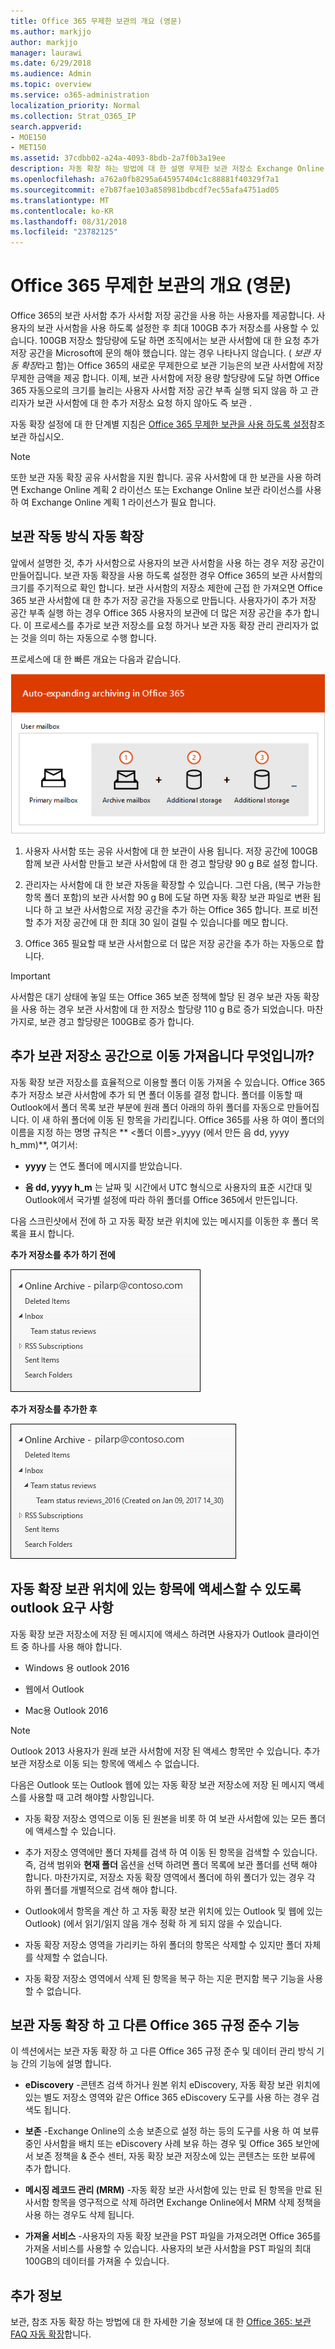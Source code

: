 ```yaml
---
title: Office 365 무제한 보관의 개요 (영문)
ms.author: markjjo
author: markjjo
manager: laurawi
ms.date: 6/29/2018
ms.audience: Admin
ms.topic: overview
ms.service: o365-administration
localization_priority: Normal
ms.collection: Strat_O365_IP
search.appverid:
- MOE150
- MET150
ms.assetid: 37cdbb02-a24a-4093-8bdb-2a7f0b3a19ee
description: 자동 확장 하는 방법에 대 한 설명 무제한 보관 저장소 Exchange Online 사서함에 대 한 제공 Office 365의 보관,입니다.
ms.openlocfilehash: a762a0fb8295a645957404c1c88881f40329f7a1
ms.sourcegitcommit: e7b87fae103a858981bdbcdf7ec55afa4751ad05
ms.translationtype: MT
ms.contentlocale: ko-KR
ms.lasthandoff: 08/31/2018
ms.locfileid: "23782125"
---
```

# <a name="overview-of-unlimited-archiving-in-office-365"></a>Office 365 무제한 보관의 개요 (영문)

Office 365의 보관 사서함 추가 사서함 저장 공간을 사용 하는 사용자를 제공합니다. 사용자의 보관 사서함을 사용 하도록 설정한 후 최대 100GB 추가 저장소를 사용할 수 있습니다. 100GB 저장소 할당량에 도달 하면 조직에서는 보관 사서함에 대 한 요청 추가 저장 공간을 Microsoft에 문의 해야 했습니다. 않는 경우 나타나지 않습니다. ( *보관 자동 확장*라고 함)는 Office 365의 새로운 무제한으로 보관 기능은의 보관 사서함에 저장 무제한 금액을 제공 합니다. 이제, 보관 사서함에 저장 용량 할당량에 도달 하면 Office 365 자동으로의 크기를 늘리는 사용자 사서함 저장 공간 부족 실행 되지 않음 하 고 관리자가 보관 사서함에 대 한 추가 저장소 요청 하지 않아도 즉 보관 .
  
자동 확장 설정에 대 한 단계별 지침은 [Office 365 무제한 보관을 사용 하도록 설정](enable-unlimited-archiving.md)참조 보관 하십시오.
  
> [!NOTE]
> 또한 보관 자동 확장 공유 사서함을 지원 합니다. 공유 사서함에 대 한 보관을 사용 하려면 Exchange Online 계획 2 라이선스 또는 Exchange Online 보관 라이선스를 사용 하 여 Exchange Online 계획 1 라이선스가 필요 합니다. 
  
## <a name="how-auto-expanding-archiving-works"></a>보관 작동 방식 자동 확장

앞에서 설명한 것, 추가 사서함으로 사용자의 보관 사서함을 사용 하는 경우 저장 공간이 만들어집니다. 보관 자동 확장을 사용 하도록 설정한 경우 Office 365의 보관 사서함의 크기를 주기적으로 확인 합니다. 보관 사서함의 저장소 제한에 근접 한 가져오면 Office 365 보관 사서함에 대 한 추가 저장 공간을 자동으로 만듭니다. 사용자가이 추가 저장 공간 부족 실행 하는 경우 Office 365 사용자의 보관에 더 많은 저장 공간을 추가 합니다. 이 프로세스를 추가로 보관 저장소를 요청 하거나 보관 자동 확장 관리 관리자가 없는 것을 의미 하는 자동으로 수행 합니다. 
  
프로세스에 대 한 빠른 개요는 다음과 같습니다.
  
![자동 확장 하는 보관 프로세스의 개요 (영문)](media/74355385-d990-44fe-8a87-6c3639d1f63f.png)
  
1. 사용자 사서함 또는 공유 사서함에 대 한 보관이 사용 됩니다. 저장 공간에 100GB 함께 보관 사서함 만들고 보관 사서함에 대 한 경고 할당량 90 g B로 설정 합니다.
    
2. 관리자는 사서함에 대 한 보관 자동을 확장할 수 있습니다. 그런 다음, (복구 가능한 항목 폴더 포함)의 보관 사서함 90 g B에 도달 하면 자동 확장 보관 파일로 변환 됩니다 하 고 보관 사서함으로 저장 공간을 추가 하는 Office 365 합니다. 프로 비전 할 추가 저장 공간에 대 한 최대 30 일이 걸릴 수 있습니다를 메모 합니다.
    
3. Office 365 필요할 때 보관 사서함으로 더 많은 저장 공간을 추가 하는 자동으로 합니다.
  
> [!IMPORTANT]
> 사서함은 대기 상태에 놓일 또는 Office 365 보존 정책에 할당 된 경우 보관 자동 확장을 사용 하는 경우 보관 사서함에 대 한 저장소 할당량 110 g B로 증가 되었습니다. 마찬가지로, 보관 경고 할당량은 100GB로 증가 합니다.

## <a name="what-gets-moved-to-the-additional-archive-storage-space"></a>추가 보관 저장소 공간으로 이동 가져옵니다 무엇입니까?

자동 확장 보관 저장소를 효율적으로 이용할 폴더 이동 가져올 수 있습니다. Office 365 추가 저장소 보관 사서함에 추가 되 면 폴더 이동를 결정 합니다. 폴더를 이동할 때 Outlook에서 폴더 목록 보관 부분에 원래 폴더 아래의 하위 폴더를 자동으로 만들어집니다. 이 새 하위 폴더에 이동 된 항목을 가리킵니다. Office 365를 사용 하 여이 폴더의 이름을 지정 하는 명명 규칙은 ** \<폴더 이름\>_yyyy (에서 만든 음 dd, yyyy h_mm)**, 여기서: 
  
- **yyyy** 는 연도 폴더에 메시지를 받았습니다. 
    
- **음 dd, yyyy h_m** 는 날짜 및 시간에서 UTC 형식으로 사용자의 표준 시간대 및 Outlook에서 국가별 설정에 따라 하위 폴더를 Office 365에서 만든입니다. 
    
다음 스크린샷에서 전에 하 고 자동 확장 보관 위치에 있는 메시지를 이동한 후 폴더 목록을 표시 합니다.
  
 **추가 저장소를 추가 하기 전에**
  
![자동 확장 보관 구축 하기 전에 보관 사서함의 폴더 목록](media/5d6d6420-e562-4912-aaab-1c111762b3f6.png)
  
 **추가 저장소를 추가한 후**
  
![자동 확장 보관 프로 비전 한 후에 보관 사서함의 폴더 목록](media/c03c5f51-23fa-4fc2-b887-7e7e5cce30da.png)
  
## <a name="outlook-requirements-for-accessing-items-in-an-auto-expanded-archive"></a>자동 확장 보관 위치에 있는 항목에 액세스할 수 있도록 outlook 요구 사항

자동 확장 보관 저장소에 저장 된 메시지에 액세스 하려면 사용자가 Outlook 클라이언트 중 하나를 사용 해야 합니다.
  
- Windows 용 outlook 2016
    
- 웹에서 Outlook 
    
- Mac용 Outlook 2016 
    
> [!NOTE]
> Outlook 2013 사용자가 원래 보관 사서함에 저장 된 액세스 항목만 수 있습니다. 추가 보관 저장소로 이동 되는 항목에 액세스 수 없습니다. 
  
다음은 Outlook 또는 Outlook 웹에 있는 자동 확장 보관 저장소에 저장 된 메시지 액세스를 사용할 때 고려 해야할 사항입니다.
  
- 자동 확장 저장소 영역으로 이동 된 원본을 비롯 하 여 보관 사서함에 있는 모든 폴더에 액세스할 수 있습니다.
    
- 추가 저장소 영역에만 폴더 자체를 검색 하 여 이동 된 항목을 검색할 수 있습니다. 즉, 검색 범위와 **현재 폴더** 옵션을 선택 하려면 폴더 목록에 보관 폴더를 선택 해야 합니다. 마찬가지로, 저장소 자동 확장 영역에서 폴더에 하위 폴더가 있는 경우 각 하위 폴더를 개별적으로 검색 해야 합니다. 
    
- Outlook에서 항목을 계산 하 고 자동 확장 보관 위치에 있는 Outlook 및 웹에 있는 Outlook) (에서 읽기/읽지 않음 개수 정확 하 게 되지 않을 수 있습니다.
    
- 자동 확장 저장소 영역을 가리키는 하위 폴더의 항목은 삭제할 수 있지만 폴더 자체를 삭제할 수 없습니다.
    
- 자동 확장 저장소 영역에서 삭제 된 항목을 복구 하는 지운 편지함 복구 기능을 사용할 수 없습니다.
  
## <a name="auto-expanding-archiving-and-other-office-365-compliance-features"></a>보관 자동 확장 하 고 다른 Office 365 규정 준수 기능

이 섹션에서는 보관 자동 확장 하 고 다른 Office 365 규정 준수 및 데이터 관리 방식 기능 간의 기능에 설명 합니다.
  
- **eDiscovery** -콘텐츠 검색 하거나 원본 위치 eDiscovery, 자동 확장 보관 위치에 있는 별도 저장소 영역와 같은 Office 365 eDiscovery 도구를 사용 하는 경우 검색도 됩니다.
    
- **보존** -Exchange Online의 소송 보존으로 설정 하는 등의 도구를 사용 하 여 보류 중인 사서함을 배치 또는 eDiscovery 사례 보유 하는 경우 및 Office 365 보안에서 보존 정책을 &amp; 준수 센터, 자동 확장 보관 저장소에 있는 콘텐츠는 또한 보류에 추가 합니다.
    
- **메시징 레코드 관리 (MRM)** -자동 확장 보관 사서함에 있는 만료 된 항목을 만료 된 사서함 항목을 영구적으로 삭제 하려면 Exchange Online에서 MRM 삭제 정책을 사용 하는 경우도 삭제 됩니다.
    
- **가져올 서비스** -사용자의 자동 확장 보관을 PST 파일을 가져오려면 Office 365를 가져올 서비스를 사용할 수 있습니다. 사용자의 보관 사서함을 PST 파일의 최대 100GB의 데이터를 가져올 수 있습니다. 

## <a name="more-information"></a>추가 정보

보관, 참조 자동 확장 하는 방법에 대 한 자세한 기술 정보에 대 한 [Office 365: 보관 FAQ 자동 확장](https://blogs.technet.microsoft.com/exchange/2018/04/09/office-365-auto-expanding-archives-faq/)합니다.